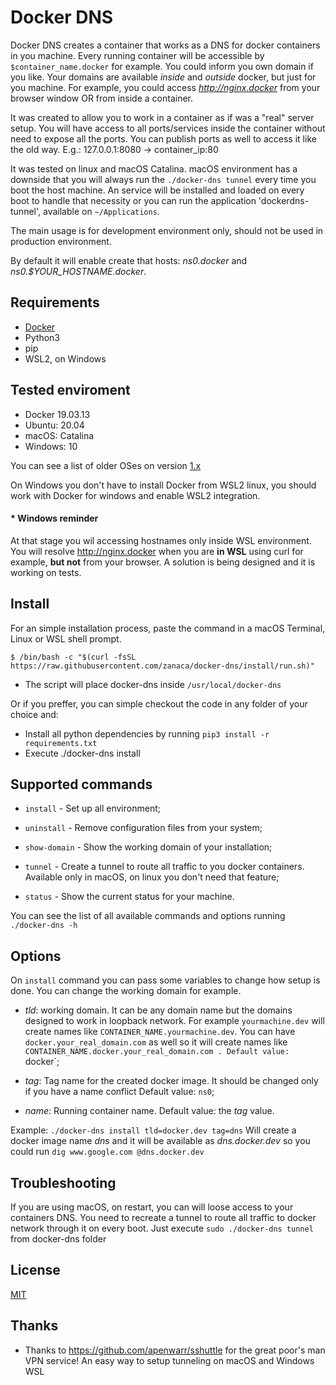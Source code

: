 # Docker DNS

Docker DNS creates a container that works as a DNS for docker containers in you machine. Every running container will be accessible by `$container_name.docker` for example. You could inform you own domain if you like. Your domains are available _inside_ and _outside_ docker, but just for you machine. For example, you could access *http://nginx.docker* from your browser window OR from inside a container.

It was created to allow you to work in a container as if was a "real" server setup. You will have access to all ports/services inside the container without need to expose all the ports. You can publish ports as well to access it like the old way. E.g.: 127.0.0.1:8080 -> container_ip:80

It was tested on linux and macOS Catalina. macOS environment has a downside that you will always run the `./docker-dns tunnel` every time you boot the host machine. An service will be installed and loaded on every boot to handle that necessity or you can run the application 'dockerdns-tunnel', available on `~/Applications`.

The main usage is for development environment only, should not be used in production environment.

By default it will enable create that hosts: _ns0.docker_ and _ns0.\$YOUR_HOSTNAME.docker_.

## Requirements

-   [Docker](https://www.docker.com/products/docker-desktop)
-   Python3
-   pip
-   WSL2, on Windows

## Tested enviroment

-   Docker 19.03.13
-   Ubuntu: 20.04
-   macOS: Catalina
-   Windows: 10

You can see a list of older OSes on version [1.x](/zanaca/docker-dns/blob/version/1.x/README.md#tested-enviroment)

On Windows you don't have to install Docker from WSL2 linux, you should work with Docker for windows and enable WSL2 integration.

#### \* Windows reminder

At that stage you wil accessing hostnames only inside WSL environment. You will resolve http://nginx.docker when you are **in WSL** using curl for example, **but not** from your browser. A solution is being designed and it is working on tests.

## Install

For an simple installation process, paste the command in a macOS Terminal, Linux or WSL shell prompt.

`$ /bin/bash -c "$(curl -fsSL https://raw.githubusercontent.com/zanaca/docker-dns/install/run.sh)"`

-   The script will place docker-dns inside `/usr/local/docker-dns`

Or if you preffer, you can simple checkout the code in any folder of your choice and:

-   Install all python dependencies by running `pip3 install -r requirements.txt`
-   Execute ./docker-dns install

## Supported commands

-   `install` - Set up all environment;

-   `uninstall` - Remove configuration files from your system;

-   `show-domain` - Show the working domain of your installation;

-   `tunnel` - Create a tunnel to route all traffic to you docker containers. Available only in macOS, on linux you don't need that feature;

-   `status` - Show the current status for your machine.

You can see the list of all available commands and options running `./docker-dns -h`

## Options

On `install` command you can pass some variables to change how setup is done. You can change the working domain for example.

-   _tld_: working domain. It can be any domain name but the domains designed to work in loopback network. For example `yourmachine.dev` will create names like `CONTAINER_NAME.yourmachine.dev`. You can have `docker.your_real_domain.com` as well so it will create names like `CONTAINER_NAME.docker.your_real_domain.com . Default value: `docker`;

-   _tag_: Tag name for the created docker image. It should be changed only if you have a name conflict Default value: `ns0`;

-   _name_: Running container name. Default value: the _tag_ value.

Example:
`./docker-dns install tld=docker.dev tag=dns`
Will create a docker image name _dns_ and it will be available as _dns.docker.dev_ so you could run `dig www.google.com @dns.docker.dev`

## Troubleshooting

If you are using macOS, on restart, you can will loose access to your containers DNS. You need to recreate a tunnel to route all traffic to docker network through it on every boot. Just execute `sudo ./docker-dns tunnel` from docker-dns folder

## License

[MIT](LICENSE.md)

## Thanks

-   Thanks to https://github.com/apenwarr/sshuttle for the great poor's man VPN service! An easy way to setup tunneling on macOS and Windows WSL
